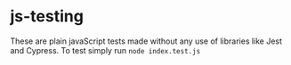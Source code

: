 # js-testing

These are plain javaScript tests made without any use of libraries like Jest and Cypress.
To test simply run ```node index.test.js```
